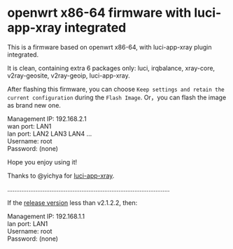 # openwrt x86-64 firmware with luci-app-xray integrated  

This is a firmware based on openwrt x86-64, with luci-app-xray plugin integrated.  
  
It is clean, containing extra 6 packages only: luci, irqbalance, xray-core, v2ray-geosite, v2ray-geoip, luci-app-xray.  
  
After flashing this firmware, you can choose `Keep settings and retain the current configuration` during the `Flash Image`.
Or，you can flash the image as brand new one.

Management IP: 192.168.2.1  
wan port: LAN1  
lan port: LAN2 LAN3 LAN4 ...     
Username: root  
Password: (none)  

Hope you enjoy using it!  

Thanks to @yichya for [luci-app-xray](https://github.com/yichya/luci-app-xray).  

   
  
  
............................................................................................  
  
If the [release version](https://github.com/yukeiyang/openwrt/releases) less than v2.1.2.2, then:       
  
Management IP: 192.168.1.1  
lan port: LAN1  
Username: root  
Password: (none)  
  


